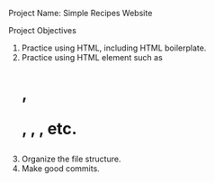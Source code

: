 Project Name: Simple Recipes Website

Project Objectives
1. Practice using HTML, including HTML boilerplate.
2. Practice using HTML element such as <h1>, <p>, <img>, <a>, etc.
3. Organize the file structure.
4. Make good commits.
